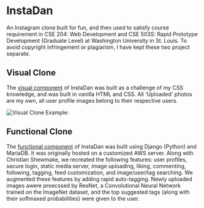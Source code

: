 # InstaDan
An Instagram clone built for fun, and then used to satisfy course requirement in CSE 204: Web Development and CSE 503S: Rapid Prototype Development (Graduate Level) at Washington University in St. Louis. To avoid copyright infringement or plagiarism, I have kept these two project separate. 

## Visual Clone
The [visual component](visual/) of InstaDan was built as a challenge of my CSS knowledge, and was built in vanilla HTML and CSS. All 'Uploaded' photos are my own, all user profile images belong to their respective users. 

![Visual Clone Example:](insta.gif)

## Functional Clone
The [functional component](functional/) of InstaDan was built using Django (Python) and MariaDB. It was  originally hosted on a customized AWS server. Along with Christian Shewmake, we recreated the following features: user profiles, secure login, static media server, image uploading, liking, commenting, following, tagging, feed customization, and image/user/tag searching. We augmented these features by adding rapid auto-tagging. Newly uploaded images awere proecssed by ResNet, a Convolutional Neural Network trained on the ImageNet dataset, and the top suggested tags (along with their softmaxed probabilities) were given to the user.
